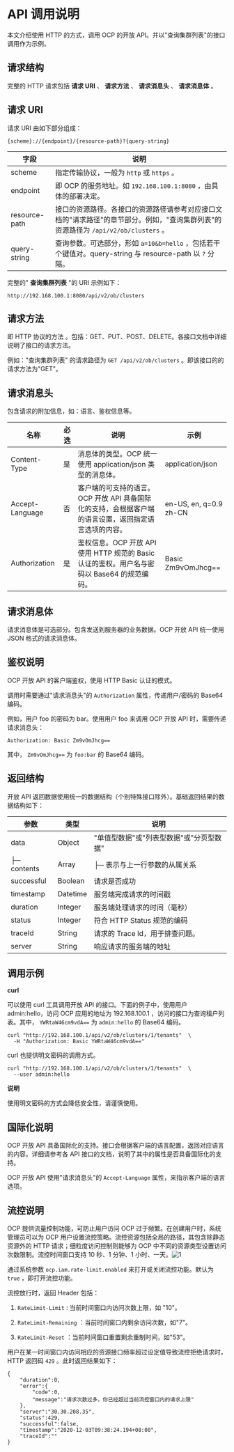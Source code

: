 API 调用说明 
=============================

本文介绍使用 HTTP 的方式，调用 OCP 的开放 API。并以"查询集群列表"的接口调用作为示例。

**请求结构** 
-----------------------------

完整的 HTTP 请求包括 **请求 URI** 、 **请求方法** 、 **请求消息头** 、 **请求消息体** 。

**请求 URI** 
-------------------------------

请求 URI 由如下部分组成：

```code
{scheme}://{endpoint}/{resource-path}?{query-string}
```



|      字段       |                                       说明                                        |
|---------------|---------------------------------------------------------------------------------|
| scheme        | 指定传输协议，一般为 `http` 或 `https` 。                                                   |
| endpoint      | 即 OCP 的服务地址。如 `192.168.100.1:8080` ，由具体的部署决定。                                   |
| resource-path | 接口的资源路径。各接口的资源路径请参考对应接口文档的"请求路径"的章节部分。例如，"查询集群列表"的资源路径为 `/api/v2/ob/clusters` 。 |
| query-string  | 查询参数。可选部分，形如 `a=10&b=hello` ，包括若干个键值对。query-string 与 resource-path 以 `?` 分隔。    |



完整的" **查询集群列表** "的 URI 示例如下：

```code
http://192.168.100.1:8080/api/v2/ob/clusters
```



**请求方法** 
-----------------------------

即 HTTP 协议的方法 。包括：GET、PUT、POST、DELETE。各接口文档中详细说明了接口的请求方法。

例如："查询集群列表" 的请求路径为 `GET /api/v2/ob/clusters` 。即该接口的的请求方法为"GET"。

**请求消息头** 
------------------------------

包含请求的附加信息，如：语言、鉴权信息等。


|       名称        | 必选 |                              说明                               |                   示例                   |
|-----------------|----|---------------------------------------------------------------|----------------------------------------|
| Content-Type    | 是  | 消息体的类型。OCP 统一使用 application/json 类型的消息体。                      | application/json                       |
| Accept-Language | 否  | 客户端的可支持的语言。OCP 开放 API 具备国际化的支持，会根据客户端的语言设置，返回指定语言选项的内容。       | en-US, en, q=0.9 zh-CN |
| Authorization   | 是  | 鉴权信息。OCP 开放 API 使用 HTTP 规范的 Basic 认证的鉴权。用户名与密码以 Base64 的规范编码。 | Basic Zm9vOmJhcg==                     |



**请求消息体** 
------------------------------

请求消息体是可选部分。包含发送到服务器的业务数据。OCP 开放 API 统一使用 JSON 格式的请求消息体。

**鉴权说明** 
-----------------------------

OCP 开放 API 的客户端鉴权，使用 HTTP Basic 认证的模式。

调用时需要通过"请求消息头"的 `Authorization` 属性，传递用户/密码的 Base64 编码。

例如，用户 foo 的密码为 bar。使用用户 foo 来调用 OCP 开放 API 时，需要传递请求消息头：

```unknow
Authorization: Basic Zm9vOmJhcg==
```



其中， `Zm9vOmJhcg==` 为 `foo:bar` 的 Base64 编码。

**返回结构** 
-----------------------------

开放 API 返回数据使用统一的数据结构（个别特殊接口除外）。基础返回结果的数据结构如下：


|     参数      |    类型    |           说明            |
|-------------|----------|-------------------------|
| data        | Object   | "单值型数据"或"列表型数据"或"分页型数据" |
| ├─ contents | Array    | ├─  表示与上一行参数的从属关系       |
| successful  | Boolean  | 请求是否成功                  |
| timestamp   | Datetime | 服务端完成请求的时间戳             |
| duration    | Integer  | 服务端处理请求的时间（毫秒）          |
| status      | Integer  | 符合 HTTP Status 规范的编码    |
| traceId     | String   | 请求的 Trace Id，用于排查问题。    |
| server      | String   | 响应请求的服务端的地址             |



**调用示例** 
-----------------------------

**curl** 

可以使用 curl 工具调用开放 API 的接口。下面的例子中，使用用户 admin:hello，访问 OCP 应用的地址为 192.168.100.1 ，访问的接口为查询租户列表。其中， `YWRtaW46cm9vdA==` 为 `admin:hello` 的 Base64 编码。

```code
curl "http://192.168.100.1/api/v2/ob/clusters/1/tenants"  \
  -H "Authorization: Basic YWRtaW46cm9vdA=="
```



curl 也提供明文密码的调用方式。

```code
curl "http://192.168.100.1/api/v2/ob/clusters/1/tenants"  \
  --user admin:hello
```


**说明**



使用明文密码的方式会降低安全性，请谨慎使用。

**国际化说明** 
------------------------------

OCP 开放 API 具备国际化的支持。接口会根据客户端的语言配置，返回对应语言的内容。详细请参考各 API 接口的文档，说明了其中的属性是否具备国际化的支持。

OCP 开放 API 使用"请求消息头"的 `Accept-Language` 属性，来指示客户端的语言选项。

**流控说明** 
-----------------------------

OCP 提供流量控制功能，可防止用户访问 OCP 过于频繁。在创建用户时，系统管理员可以为 OCP 用户设置流控策略。流控资源包括全局的路径，其包含除静态资源外的 HTTP 请求；细粒度访问控制则能够为 OCP 中不同的资源类型设置访问次数限制。流控时间窗口支持 10 秒、1 分钟、1 小时、一天。![1](https://help-static-aliyun-doc.aliyuncs.com/assets/img/zh-CN/9246790261/p273248.png)

通过系统参数 `ocp.iam.rate-limit.enabled` 来打开或关闭流控功能。默认为 `true` ，即打开流控功能。 

流控放行时，返回 Header 包括：

1. `RateLimit-Limit` : 当前时间窗口内访问次数上限，如 "10"。

   

2. `RateLimit-Remaining` ：当前时间窗口内剩余访问次数，如"7"。

   

3. `RateLimit-Reset` ：当前时间窗口重置剩余重制时间，如"53"。

   




用户在某一时间窗口内访问相应的资源接口频率超过设定值导致流控拒绝请求时，HTTP 返回码 `429` 。此时返回结果如下：

```unknow
{
    "duration":0,
    "error":{
        "code":0,
        "message":"请求次数过多，你已经超过当前流控窗口内的请求上限"
    },
    "server":"30.30.208.35",
    "status":429,
    "successful":false,
    "timestamp":"2020-12-03T09:38:24.194+08:00",
    "traceId":""
}
```


